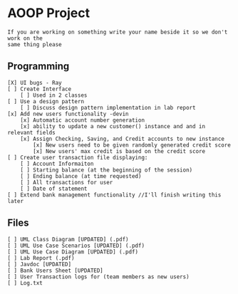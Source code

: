 # AOOP Project
    If you are working on something write your name beside it so we don't work on the
    same thing please

## Programming
    [X] UI bugs - Ray
    [ ] Create Interface
        [ ] Used in 2 classes
    [ ] Use a design pattern
        [ ] Discuss design pattern implementation in lab report
    [x] Add new users functionality -devin
        [x] Automatic account number generation
        [x] ability to update a new customer() instance and and in relevant fields
        [x] Assign Checking, Saving, and Credit accounts to new instance
            [x] New users need to be given randomly generated credit score
            [x] New users' max credit is based on the credit score
    [ ] Create user transaction file displaying:
        [ ] Account Informaiton
        [ ] Starting balance (at the beginning of the session)
        [ ] Ending balance (at time requested)
        [ ] All transactions for user
        [ ] Date of statement
    [ ] Extend bank management functionality //I'll finish writing this later

## Files
    [ ] UML Class Diagram [UPDATED] (.pdf)
    [ ] UML Use Case Scenarios [UPDATED] (.pdf)
    [ ] UML Use Case Diagram [UPDATED] (.pdf)
    [ ] Lab Report (.pdf)
    [ ] Javdoc [UPDATED]
    [ ] Bank Users Sheet [UPDATED] 
    [ ] User Transaction logs for (team members as new users)
    [ ] Log.txt
